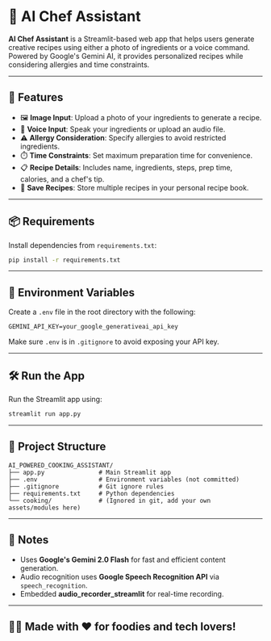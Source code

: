 # 🍳 AI Chef Assistant

**AI Chef Assistant** is a Streamlit-based web app that helps users generate creative recipes using either a photo of ingredients or a voice command. Powered by Google's Gemini AI, it provides personalized recipes while considering allergies and time constraints.

---

## 🚀 Features

- 🖼️ **Image Input**: Upload a photo of your ingredients to generate a recipe.
- 🎤 **Voice Input**: Speak your ingredients or upload an audio file.
- ⚠️ **Allergy Consideration**: Specify allergies to avoid restricted ingredients.
- ⏱️ **Time Constraints**: Set maximum preparation time for convenience.
- 📋 **Recipe Details**: Includes name, ingredients, steps, prep time, calories, and a chef's tip.
- 💾 **Save Recipes**: Store multiple recipes in your personal recipe book.

---

## 📦 Requirements

Install dependencies from `requirements.txt`:

```bash
pip install -r requirements.txt
```

---

## 🔐 Environment Variables

Create a `.env` file in the root directory with the following:

```env
GEMINI_API_KEY=your_google_generativeai_api_key
```

Make sure `.env` is in `.gitignore` to avoid exposing your API key.

---

## 🛠️ Run the App

Run the Streamlit app using:

```bash
streamlit run app.py
```

---

## 📁 Project Structure

```
AI_POWERED_COOKING_ASSISTANT/
├── app.py               # Main Streamlit app
├── .env                 # Environment variables (not committed)
├── .gitignore           # Git ignore rules
├── requirements.txt     # Python dependencies
└── cooking/             # (Ignored in git, add your own assets/modules here)
```

---

## 📌 Notes

- Uses **Google's Gemini 2.0 Flash** for fast and efficient content generation.
- Audio recognition uses **Google Speech Recognition API** via `speech_recognition`.
- Embedded **audio_recorder_streamlit** for real-time recording.

---

## 🧑‍🍳 Made with ❤️ for foodies and tech lovers!
